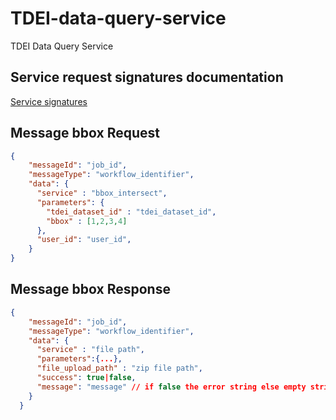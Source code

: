 # TDEI-data-query-service
TDEI Data Query Service

## Service request signatures documentation

[Service signatures](./src/services.json)

## Message bbox Request 

```json
{
    "messageId": "job_id",
    "messageType": "workflow_identifier",
    "data": {
      "service" : "bbox_intersect",
      "parameters": {
        "tdei_dataset_id" : "tdei_dataset_id",
        "bbox" : [1,2,3,4]
      },
      "user_id": "user_id",
    } 
}
```

## Message bbox Response 

```json
{
    "messageId": "job_id",
    "messageType": "workflow_identifier",
    "data": {
      "service" : "file path",
      "parameters":{...},
      "file_upload_path" : "zip file path",
      "success": true|false,
      "message": "message" // if false the error string else empty string
    } 
  }
```
